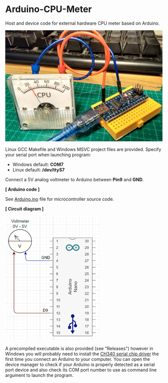 # Arduino-CPU-Meter
Host and device code for external hardware CPU meter based on Arduino.

<img src="img/CPU_METER.jpg" width="500">

Linux GCC Makefile and Windows MSVC project files are provided.
Specify your serial port when launching program:

<ul>
    <li> Windows default: <b>COM7</b> </li>
    <li> Linux default: <b>/dev/ttyS7</b> </li>
</ul>

Connect a 5V analog voltmeter to Arduino between **Pin9** and **GND**.

**[ Arduino code ]**

See [Arduino.ino](Arduino.cpp) file for microcontroller source code.

**[ Circuit diagram ]**

<img src="img/Circuito_CPUMeter.png" width="300">

A precompiled executable is also provided (see "Releases") however in Windows you will probably need to install the <a href="https://www.wch-ic.com/downloads/CH341SER_ZIP.html">CH340 serial chip driver</a> the first time you connect an Arduino to your computer.
You can open the device manager to check if your Arduino is properly detected as a serial port device and also check its COM port number to use as command line argument to launch the program.

